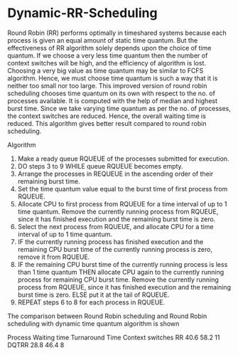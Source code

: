 # Dynamic-RR-Scheduling

Round Robin (RR) performs optimally in timeshared systems because each process is given an equal amount of static time quantum. 
But the effectiveness of RR algorithm solely depends upon the choice of time quantum. If we choose a very less time quantum then 
the number of context switches will be high, and the efficiency of algorithm is lost. Choosing a very big value as time quantum may 
be similar to FCFS algorithm. Hence, we must choose time quantum is such a way that it is neither too small nor too large. This improved 
version of round robin scheduling chooses time quantum on its own with respect to the no. of processes available. It is computed with the 
help of median and highest burst time. Since we take varying time quantum as per the no. of processes, the context switches are reduced.
Hence, the overall waiting time is reduced. This algorithm gives better result compared to round robin scheduling. 

Algorithm

1. Make a ready queue RQUEUE of the processes submitted for execution.
2. DO steps 3 to 9 WHILE queue RQUEUE becomes empty.
3.  Arrange the processes in REQUEUE in the ascending order of their remaining burst time.
4.  Set the time quantum value equal to the burst time of first process from RQUEUE. 
5. Allocate CPU to first process from RQUEUE for a time interval of up to 1 time quantum. Remove the currently running process from RQUEUE, since it has finished execution and the remaining burst time is zero.
6.  Select the next process from RQUEUE, and allocate CPU for a time interval of up to 1 time quantum.
7. IF the currently running process has finished execution and the remaining CPU burst time of the currently running process is zero, remove it from RQUEUE.
8.  IF the remaining CPU burst time of the currently running process is less than 1 time quantum THEN allocate CPU again to the currently running process for remaining CPU burst time. Remove the currently running process from RQUEUE, since it has finished execution and the remaining burst time is zero. ELSE put it at the tail of RQUEUE.
9.  REPEAT steps 6 to 8 for each process in RQUEUE.


The comparison between Round Robin scheduling and Round Robin scheduling with dynamic time quantum algorithm is shown

Process	  Waiting time	Turnaround Time	Context switches
RR	       40.6	          58.2	            11
DQTRR	     28.8	          46.4	             8
